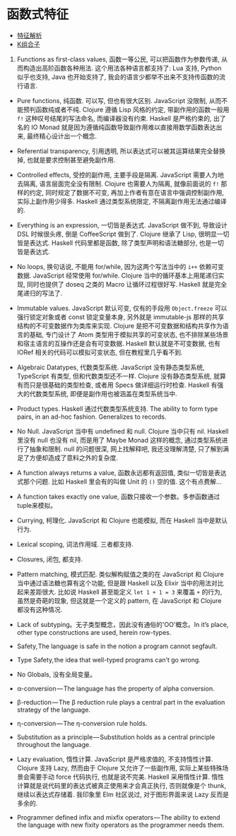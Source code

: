 # 函数式特征

- [特征解析](特征解析.md)
- [K组合子](K组合子.md)

1. Functions as first-class values, 函数一等公民, 可以把函数作为参数传递, 从而构造出高阶函数各种用法. 这个用法各种语言都支持了: Lua 支持, Python 似乎也支持, Java 也开始支持了, 我会的语言少都举不出来不支持传函数的流行语言.

- Pure functions, 纯函数. 可以写, 但也有很大区别. JavaScript 没限制, 从而不能预判函数纯或者不纯. Clojure 遵循 Lisp 风格的约定, 带副作用的函数一般用 `f!` 这种叹号结尾的写法命名, 而编译器没有约束. Haskell 是严格约束的, 出了名的 IO Monad 就是因为遵循纯函数导致副作用难以直接用数学函数表达出来, 最终精心设计出一个概念.

- Referential transparency, 引用透明, 所以表达式可以被其运算结果完全替换掉, 也就是要求控制甚至避免副作用.

- Controlled effects, 受控的副作用, 主要手段是隔离. JavaScript 需要人为地去隔离, 语言层面完全没有限制. Clojure 也需要人为隔离, 就像前面说的 `f!` 那样的约定, 同时规定了数据不可变, 再加上作者有意在语言中强调控制副作用, 实际上副作用少得多. Haskell 通过类型系统限定, 不隔离副作用无法通过编译的.

- Everything is an expression, 一切皆是表达式. JavaScript 做不到, 导致设计 DSL 时候很头疼, 倒是 CoffeeScript 做到了. Clojure 继承了 Lisp, 很明显一切皆是表达式. Haskell 代码里都是函数, 除了类型声明和语法糖部分, 也是一切皆是表达式.

- No loops, 换句话说, 不能用 for/while, 因为这两个写法当中的 `i++` 依赖可变数据. JavaScript 经常使用 for/while. Clojure 当中的循环基本上用尾递归实现, 同时也提供了 doseq 之类的 Macro 让循环过程很好写. Haskell 就是完全尾递归的写法了.

- Immutable values. JavaScript 默认可变, 仅有的手段用 `Object.freeze` 可以强行锁定对象或者 const 锁定变量本身, 另外就是 immutable-js 那样的共享结构的不可变数据作为类库来实现. Clojure 是把不可变数据和结构共享作为语言的基础, 专门设计了 Atom 类型用于模拟共享的可变状态, 也不排除某些场景和宿主语言的互操作还是会有可变数据. Haskell 默认就是不可变数据, 也有 IORef 相关的代码可以模拟可变状态, 但在教程里几乎看不到.

- Algebraic Datatypes, 代数类型系统. JavaScript 没有静态类型系统, TypeScript 有类型, 但和代数类型还不一样. Clojure 没有静态类型系统, 就算有而只是很基础的类型检查, 或者用 Specs 做详细运行时检查. Haskell 有强大的代数类型系统, 即便是副作用也被涵盖在类型系统当中.

- Product types. Haskell 通过代数类型系统支持. The ability to form type pairs, in an ad-hoc fashion. Generalizes to records.

- No Null. JavaScript 当中有 undefined 和 null. Clojure 当中只有 nil. Haskell 里没有 null 也没有 nil, 而是用了 Maybe Monad 这样的概念, 通过类型系统进行了抽象和限制. null 的问题很深, 网上找解释吧, 我还没理解清楚, 只了解到满足了方便却造成了意料之外的复杂度.

- A function always returns a value, 函数永远都有返回值, 类似一切皆是表达式那个问题. 比如 Haskell 里会有的叫做 Unit 的 `()` 空的值. 这个有点费解...

- A function takes exactly one value, 函数只接收一个参数。多参函数通过tuple来模拟。

- Currying, 柯理化. JavaScript 和 Clojure 也能模拟, 而在 Haskell 当中是默认行为.

- Lexical scoping, 词法作用域. 三者都支持.

- Closures, 闭包, 都支持.

- Pattern matching, 模式匹配. 类似解构赋值之类的在 JavaScript 和 Clojure 当中通过语法糖也算有这个功能, 但是跟 Haskell 以及 Elixir 当中的用法对比起来差距很大. 比如说 Haskell 甚至能定义 `let 1 + 1 = 3` 来覆盖 `+` 的行为, 虽然是奇葩的现象, 但这就是一个定义的 pattern, 在 JavaScript 和 Clojure 都没有这种情况.

- Lack of subtyping。无子类型概念，因此没有通俗的'OO'概念。In it’s place, other type constructions are used, herein row-types.

- Safety, The language is safe in the notion a program cannot segfault.

- Type Safety, the idea that well-typed programs can’t go wrong.

- No Globals, 没有全局变量。

-  α-conversion — The language has the property of alpha conversion.

- β-reduction — The β reduction rule plays a central part in the evaluation strategy of the language.

- η-conversion — The η-conversion rule holds.

- Substitution as a principle — Substitution holds as a central principle throughout the language.

- Lazy evaluation, 惰性计算. JavaScript 是严格求值的, 不支持惰性计算. Clojure 支持 Lazy, 然而由于 Clojure 又允许了一些副作用, 实际上某些特殊场景会需要手动 force 代码执行, 也就是说不完美. Haskell 采用惰性计算. 惰性计算就是说代码里的表达式被真正使用来才会真正执行, 否则就像是个 thunk, 继续以表达式存储着. 我印象里 Elm 社区说过, 对于图形界面来说 Lazy 反而是多余的.

- Programmer defined infix and mixfix operators — The ability to extend the language with new fixity operators as the programmer needs them.
